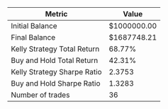 | Metric | Value |
| --- | --- |
| Initial Balance | $1000000.00 |
| Final Balance | $1687748.21 |
| Kelly Strategy Total Return | 68.77% |
| Buy and Hold Total Return | 42.31% |
| Kelly Strategy Sharpe Ratio | 2.3753 |
| Buy and Hold Sharpe Ratio | 1.3283 |
| Number of trades | 36 |
